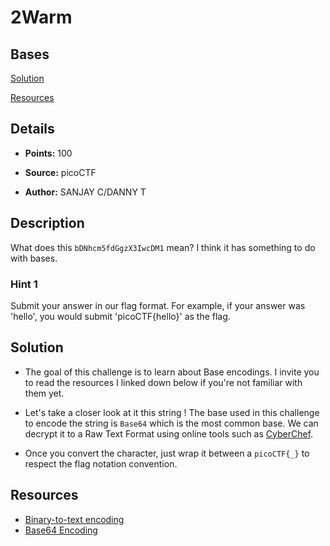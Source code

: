# 2Warm

## Bases

[Solution](#Solution)

[Resources](#Resources)

## Details

- **Points:** 100

- **Source:** picoCTF

- **Author:** SANJAY C/DANNY T

## Description

What does this `bDNhcm5fdGgzX3IwcDM1` mean? I think it has something to do with bases.

### Hint 1

Submit your answer in our flag format. For example, if your answer was 'hello', you would submit 'picoCTF{hello}' as the flag.

## Solution

- The goal of this challenge is to learn about Base encodings. I invite you to read the resources I linked down below if you're not familiar with them yet.

- Let's take a closer look at it this string ! The base used in this challenge to encode the string is `Base64` which is the most common base. We can decrypt it to a Raw Text Format using online tools such as [CyberChef](https://gchq.github.io/CyberChef/).

- Once you convert the character, just wrap it between a `picoCTF{_}` to respect the flag notation convention.

## Resources

- [Binary-to-text encoding](https://code.tutsplus.com/tutorials/base-what-a-practical-introduction-to-base-encoding--net-27590)
- [Base64 Encoding](https://en.wikipedia.org/wiki/Base64)

